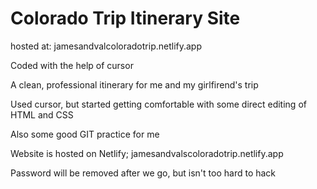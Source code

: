 # Colorado Trip Itinerary Site

hosted at: jamesandvalcoloradotrip.netlify.app

Coded with the help of cursor

A clean, professional itinerary for me and my girlfirend's trip

Used cursor, but started getting comfortable with some direct editing of HTML and CSS

Also some good GIT practice for me

Website is hosted on Netlify; jamesandvalscoloradotrip.netlify.app

Password will be removed after we go, but isn't too hard to hack
